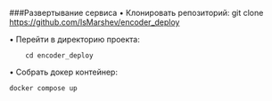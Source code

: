 ###Развертывание сервиса
	•  Клонировать репозиторий:
		git clone https://github.com/IsMarshev/encoder_deploy

•  Перейти в директорию проекта:

		cd encoder_deploy

•  Собрать докер контейнер:

	docker compose up	
